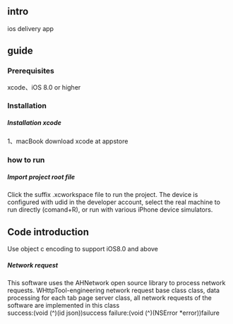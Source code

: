 ## intro
ios delivery app   

## guide
### Prerequisites

xcode、iOS 8.0 or higher

### Installation    
##### Installation xcode   
1、macBook download xcode at appstore 
### how to run
##### Import project root file
Click the suffix .xcworkspace file to run the project.
The device is configured with udid in the developer account, select the real machine to run directly (comand+R), or run with various iPhone device simulators.
## Code introduction 
Use object c encoding to support iOS8.0 and above

##### Network request 
This software uses the AHNetwork open source library to process network requests.
WHttpTool-engineering network request base class class, data processing for each tab page server class, all network requests of the software are implemented in this class  
success:(void (^)(id json))success 
failure:(void (^)(NSError *error))failure   

